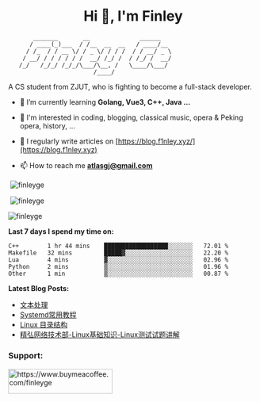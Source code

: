 <h1 align="center">Hi 👋, I'm Finley</h1>

```text
       _______       __              ______   
      / ____(_)___  / /__  __  __   / ____/__ 
     / /_  / / __ \/ / _ \/ / / /  / / __/ _ \
    / __/ / / / / / /  __/ /_/ /  / /_/ /  __/
   /_/   /_/_/ /_/_/\___/\__, /   \____/\___/
                        /____/                
```

<p align="left">

A CS student from ZJUT,
who is fighting to become a full-stack developer.

</p>

<p align="left">

- 🌱 I’m currently learning **Golang, Vue3, C++, Java ...**

- 🧠 I'm interested in coding, blogging, classical music, opera & Peking opera, history, ...

- 📝 I regularly write articles on [https://blog.f1nley.xyz/](https://blog.f1nley.xyz)

- 📫 How to reach me **atlasgj@gmail.com**

</p>

<p>&nbsp;<img align="center" src="https://github-readme-stats.vercel.app/api/top-langs/?username=finleyge&show_icons=true&locale=en&hide=javascript,html,tex" alt="finleyge" /></p>

<p>&nbsp;<img align="center" src="https://github-readme-stats.vercel.app/api?username=finleyge&show_icons=true&locale=en" alt="finleyge" /></p>

<p><img align="center" src="https://github-readme-streak-stats.herokuapp.com/?user=finleyge&" alt="finleyge" /></p>

**Last 7 days I spend my time on:**

<!--START_SECTION:waka-->

```text
C++        1 hr 44 mins    ██████████████████░░░░░░░   72.01 %
Makefile   32 mins         █████▓░░░░░░░░░░░░░░░░░░░   22.20 %
Lua        4 mins          ▓░░░░░░░░░░░░░░░░░░░░░░░░   02.96 %
Python     2 mins          ▒░░░░░░░░░░░░░░░░░░░░░░░░   01.96 %
Other      1 min           ▒░░░░░░░░░░░░░░░░░░░░░░░░   00.87 %
```

<!--END_SECTION:waka-->

</p>


**Latest Blog Posts:**

<!-- BLOG-POST-LIST:START -->
- [文本处理](https://blog.f1nley.xyz/post/linux/text-process/)
- [Systemd常用教程](https://blog.f1nley.xyz/post/linux/systemd/)
- [Linux 目录结构](https://blog.f1nley.xyz/post/linux/linux-directory/)
- [精弘网络技术部-Linux基础知识-Linux测试试题讲解](https://blog.f1nley.xyz/post/linux/jh-linux-test/)
<!-- BLOG-POST-LIST:END -->

<h3 align="left">Support:</h3>

<p align="left">

<a href="https://www.buymeacoffee.com/finleyge"> <img align="left" src="https://cdn.buymeacoffee.com/buttons/v2/default-yellow.png" height="50" width="210" alt="https://www.buymeacoffee.com/finleyge" />

</a>
</p>
